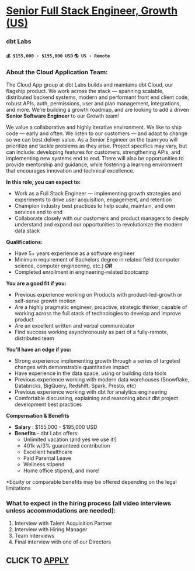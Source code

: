 # [Senior Full Stack Engineer, Growth (US)](https://www.remotewlb.com/apply/senior-full-stack-engineer-growth-us)  
### dbt Labs  
#### `💰 $155,000 - $195,000 USD` `🌎 US - Remote`  

### About the Cloud Application Team:

The Cloud App group at dbt Labs builds and maintains dbt Cloud, our flagship product. We work across the stack — spanning scalable, distributed backend systems, modern and performant front end client code, robust APIs, auth, permissions, user and plan management, integrations, and more. We’re building a growth roadmap, and are looking to add a driven **Senior Software Engineer** to our Growth team!

We value a collaborative and highly iterative environment. We like to ship code — early and often. We listen to our customers — and adapt to change so we can best deliver value. As a Senior Engineer on the team you will prioritize and tackle problems as they arise. Project specifics may vary, but can include: developing features for customers, strengthening APIs, and implementing new systems end to end. There will also be opportunities to provide mentorship and guidance, while fostering a learning environment that encourages innovation and technical excellence.

**In this role, you can expect to:**

  * Work as a Full Stack Engineer — implementing growth strategies and experiments to drive user acquisition, engagement, and retention
  * Champion industry best practices to help scale, maintain, and own services end to end
  * Collaborate closely with our customers and product managers to deeply understand and expand our opportunities to revolutionize the modern data stack

**Qualifications:**

  * Have 5+ years experience as a software engineer
  * Minimum requirement of Bachelors degree in related field (computer science, computer engineering, etc.) _**OR**_
  * Completed enrollment in engineering-related bootcamp

**You are a good fit if you:**

  * Previous experience working on Products with product-led-growth or self-serve growth motion
  * Are a highly pragmatic engineer, proactive, strategic thinker, capable of working across the full stack of technologies to develop and improve product
  * Are an excellent written and verbal communicator
  * Find success working asynchronously as part of a fully-remote, distributed team

**You'll have an edge if you:**

  * Strong experience implementing growth through a series of targeted changes with demonstrable quantitative impact
  * Have experience in the data space, using or building data tools
  * Previous experience working with modern data warehouses (Snowflake, Databricks, BigQuery, Redshift, Spark, Presto, etc)
  * Previous experience working with dbt for analytics engineering
  * Comfortable discussing, explaining and reasoning about dbt project development best practices

**Compensation & Benefits**

  * **Salary** : $155,000 - $195,000 USD
  * **Benefits -** dbt Labs offers: 
    * Unlimited vacation (and yes we use it!)
    * 401k w/3% guaranteed contribution
    * Excellent healthcare
    * Paid Parental Leave
    * Wellness stipend
    * Home office stipend, and more!

*Equity or comparable benefits may be offered depending on the legal limitations

### What to expect in the hiring process **(all video interviews unless accommodations are needed):**

  1. Interview with Talent Acquisition Partner
  2. Interview with Hiring Manager
  3. Team Interviews
  4. Final interview with one of our Directors

  
## CLICK TO [APPLY](https://www.remotewlb.com/apply/senior-full-stack-engineer-growth-us)

